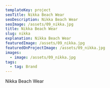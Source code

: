 ```yaml
---
templateKey: project
seoTitle: Nikka Beach Wear
seoDescription: Nikka Beach Wear
seoImage: /assets/09_nikka.jpg
title: Nikka Beach Wear
slug: nikka
explanation: Nikka Beach Wear
featuredImage: /assets/09_nikka.jpg
featuredOnProjectImage: /assets/09_nikka.jpg
images:
  - image: /assets/09_nikka.jpg
tags:
  - tag: Brand
---
```

Nikka Beach Wear
